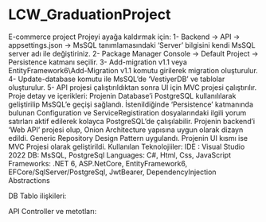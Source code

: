 # LCW_GraduationProject
E-commerce project
Projeyi ayağa kaldırmak için:
1-	Backend -> API -> appsettings.json -> MsSQL tanımlamasındaki ‘Server’ bilgisini kendi MsSQL server adı ile değiştiriniz.
2-	Package Manager Console -> Default Project -> Persistence katmanı seçilir.
3-	Add-migration v1.1 veya EntityFramework6\Add-Migration v1.1 komutu girilerek migration oluşturulur.
4-	Update-database komutu ile MsSQL’de ‘VestiyerDB’ ve tablolar oluşturulur.
5-	API projesi çalıştırıldıktan sonra UI için MVC projesi çalıştırılır.
Proje detay ve içerikleri: Projenin Database’i PostgreSQL kullanılılarak geliştirilip MsSQL’e geçişi sağlandı. İstenildiğinde ‘Persistence’ katmanında bulunan Configuration ve ServiceRegistiration dosyalarındaki ilgili yorum satırları aktif edilerek kolayca PostgreSQL’de çalışılabilir. Projenin backend’i ‘Web API’ projesi olup, Onion Architecture yapısına uygun olarak dizayn edildi. Generic Repository Design Pattern uygulandı. Projenin UI kısmı ise MVC Projesi olarak geliştirildi.
Kullanılan Teknolojiiler:
IDE : Visual Studio 2022
DB:  MsSQL, PostgreSql
Languages: C#, Html, Css, JavaScript
Frameworks: .NET 6, ASP.NetCore, EntityFramework6, EFCore/SqlServer/PostgreSql, JwtBearer, DependencyInjection Abstractions

DB Tablo ilişkileri:
 
API Controller ve metotları:
 

